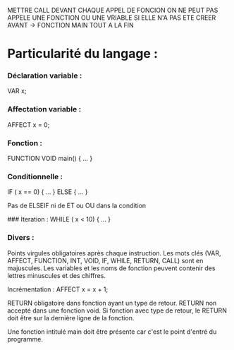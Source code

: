 METTRE CALL DEVANT CHAQUE APPEL DE FONCION
ON NE PEUT PAS APPELE UNE FONCTION OU UNE VRIABLE SI ELLE N'A PAS ETE CREER AVANT -> FONCTION MAIN TOUT A LA FIN


# Particularité du langage : 

### Déclaration variable : 
VAR x; 

### Affectation variable : 
AFFECT x = 0;

### Fonction :
FUNCTION VOID main() { ... }

### Conditionnelle : 
IF ( x == 0) { ... }
ELSE { ... }

Pas de ELSEIF ni de ET ou OU dans la condition

### Iteration : 
WHILE ( x < 10) { ... }

### Divers : 

Points virgules obligatoires après chaque instruction.
Les mots clés (VAR, AFFECT, FUNCTION, INT, VOID, IF, WHILE, RETURN, CALL) sont en majuscules.
Les variables et les noms de fonction peuvent contenir des lettres minuscules et des chiffres.

Incrémentation : AFFECT x = x + 1;

RETURN obligatoire dans fonction ayant un type de retour.
RETURN non accepté dans une fonction void.
Si fonction avec type de retour, le RETURN doit être sur la dernière ligne de la fonction.

Une fonction intitulé main doit être présente car c'est le point d'entré du programme.